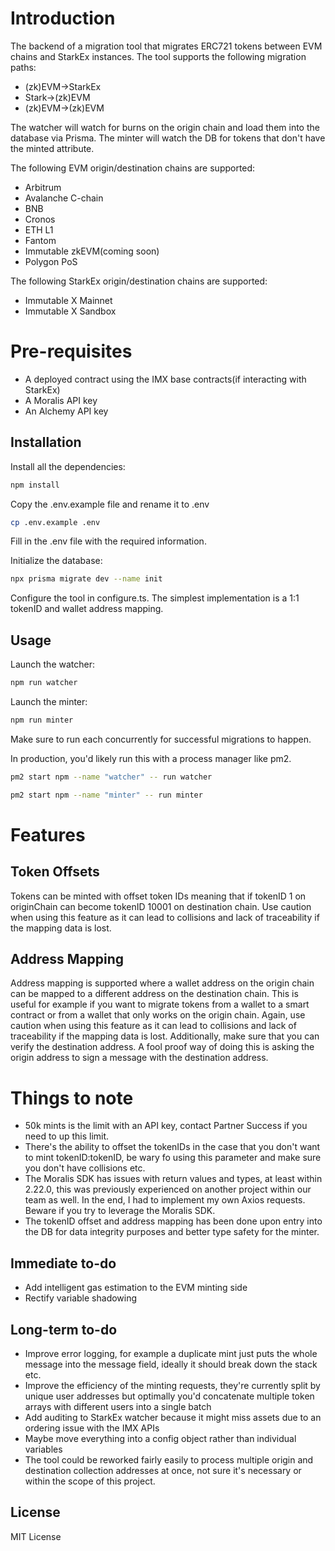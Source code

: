 # Introduction

The backend of a migration tool that migrates ERC721 tokens between EVM chains and StarkEx instances. The tool supports the following migration paths:
* (zk)EVM->StarkEx
* Stark->(zk)EVM
* (zk)EVM->(zk)EVM

The watcher will watch for burns on the origin chain and load them into the database via Prisma.
The minter will watch the DB for tokens that don't have the minted attribute.

The following EVM origin/destination chains are supported:
* Arbitrum
* Avalanche C-chain
* BNB
* Cronos
* ETH L1
* Fantom
* Immutable zkEVM(coming soon)
* Polygon PoS

The following StarkEx origin/destination chains are supported:
* Immutable X Mainnet
* Immutable X Sandbox

# Pre-requisites
* A deployed contract using the IMX base contracts(if interacting with StarkEx)
* A Moralis API key
* An Alchemy API key

## Installation
Install all the dependencies:
```bash
npm install
```
Copy the .env.example file and rename it to .env
```bash
cp .env.example .env
```
Fill in the .env file with the required information.

Initialize the database:
```bash
npx prisma migrate dev --name init
```

Configure the tool in configure.ts. The simplest implementation is a 1:1 tokenID and wallet address mapping. 

## Usage
Launch the watcher:
```bash
npm run watcher
```
Launch the minter:
```bash
npm run minter
```

Make sure to run each concurrently for successful migrations to happen.

In production, you'd likely run this with a process manager like pm2.
```bash
pm2 start npm --name "watcher" -- run watcher
```
```bash
pm2 start npm --name "minter" -- run minter
```
# Features
## Token Offsets
Tokens can be minted with offset token IDs meaning that if tokenID 1 on originChain can become tokenID 10001 on destination chain. Use caution when using this feature as it can lead to collisions and lack of traceability if the mapping data is lost.

## Address Mapping
Address mapping is supported where a wallet address on the origin chain can be mapped to a different address on the destination chain. This is useful for example if you want to migrate tokens from a wallet to a smart contract or from a wallet that only works on the origin chain. Again, use caution when using this feature as it can lead to collisions and lack of traceability if the mapping data is lost. Additionally, make sure that you can verify the destination address. A fool proof way of doing this is asking the origin address to sign a message with the destination address.

# Things to note
* 50k mints is the limit with an API key, contact Partner Success if you need to up this limit.
* There's the ability to offset the tokenIDs in the case that you don't want to mint tokenID:tokenID, be wary fo using this parameter and make sure you don't have collisions etc.
* The Moralis SDK has issues with return values and types, at least within 2.22.0, this was previously experienced on another project within our team as well. In the end, I had to implement my own Axios requests. Beware if you try to leverage the Moralis SDK.
* The tokenID offset and address mapping has been done upon entry into the DB for data integrity purposes and better type safety for the minter.

## Immediate to-do
* Add intelligent gas estimation to the EVM minting side
* Rectify variable shadowing

## Long-term to-do
* Improve error logging, for example a duplicate mint just puts the whole message into the message field, ideally it should break down the stack etc.
* Improve the efficiency of the minting requests, they're currently split by unique user addresses but optimally you'd concatenate multiple token arrays with different users into a single batch
* Add auditing to StarkEx watcher because it might miss assets due to an ordering issue with the IMX APIs
* Maybe move everything into a config object rather than individual variables
* The tool could be reworked fairly easily to process multiple origin and destination collection addresses at once, not sure it's necessary or within the scope of this project.

## License
MIT License